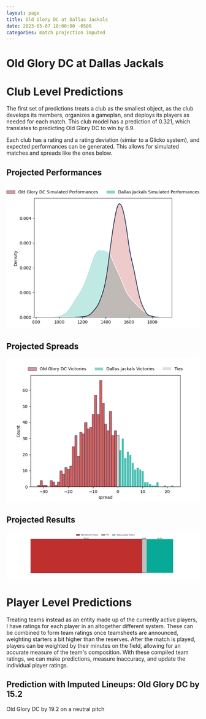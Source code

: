 ```yaml
---  
layout: page  
title: Old Glory DC at Dallas Jackals  
date: 2023-05-07 18:00:00 -0500  
categories: match projection imputed  
---
```

# Old Glory DC at Dallas Jackals

# Club Level Predictions


The first set of predictions treats a club as the smallest object, as the club develops its members, organizes a gameplan, and deploys its players as needed for each match. This club model has a prediction of 0.321, which translates to predicting Old Glory DC to win by 6.9.

Each club has a rating and a rating deviation (simiar to a Glicko system), and expected performances can be generated. This allows for simulated matches and spreads like the ones below.
## Projected Performances


![Projected Performances](plots/performances_2023-05-07-DallasJackals-OldGloryDC.png)
## Projected Spreads


![Projected Spreads](plots/spreads_2023-05-07-DallasJackals-OldGloryDC.png)
## Projected Results


![Projected Results](plots/resultbar_2023-05-07-DallasJackals-OldGloryDC.png)
# Player Level Predictions


Treating teams instead as an entity made up of the currently active players, I have ratings for each player in an altogether different system. These can be combined to form team ratings once teamsheets are announced, weighting starters a bit higher than the reserves. After the match is played, players can be weighted by their minutes on the field, allowing for an accurate measure of the team's composition. With these compiled team ratings, we can make predictions, measure inaccuracy, and update the individual player ratings.
## Prediction with Imputed Lineups: Old Glory DC by 15.2


Old Glory DC by 19.2 on a neutral pitch

